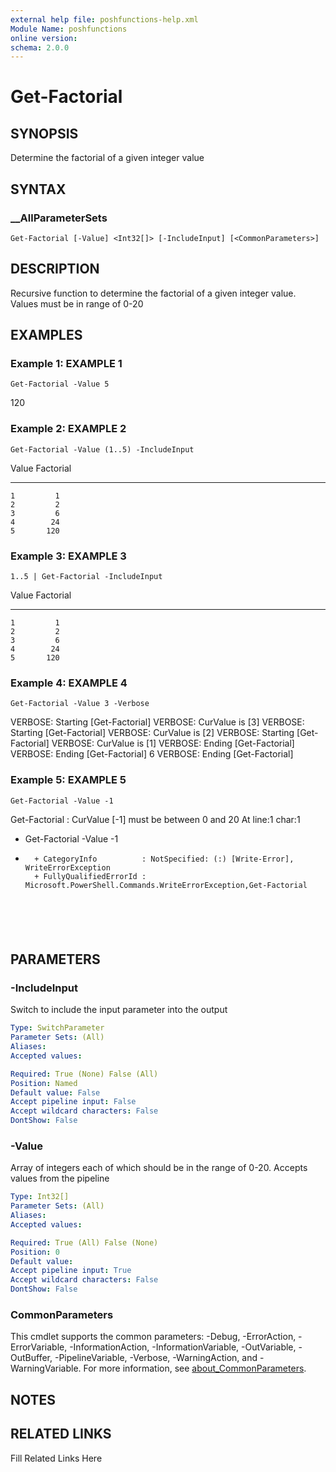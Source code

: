 ```yaml
---
external help file: poshfunctions-help.xml
Module Name: poshfunctions
online version: 
schema: 2.0.0
---
```


# Get-Factorial

## SYNOPSIS

Determine the factorial of a given integer value

## SYNTAX

### __AllParameterSets

```
Get-Factorial [-Value] <Int32[]> [-IncludeInput] [<CommonParameters>]
```

## DESCRIPTION

Recursive function to determine the factorial of a given integer value.
Values must be in range of 0-20


## EXAMPLES

### Example 1: EXAMPLE 1

```
Get-Factorial -Value 5
```

120





### Example 2: EXAMPLE 2

```
Get-Factorial -Value (1..5) -IncludeInput
```

Value Factorial
----- ---------
    1         1
    2         2
    3         6
    4        24
    5       120





### Example 3: EXAMPLE 3

```
1..5 | Get-Factorial -IncludeInput
```

Value Factorial
----- ---------
    1         1
    2         2
    3         6
    4        24
    5       120





### Example 4: EXAMPLE 4

```
Get-Factorial -Value 3 -Verbose
```

VERBOSE: Starting [Get-Factorial]
VERBOSE: CurValue is [3]
VERBOSE: Starting [Get-Factorial]
VERBOSE: CurValue is [2]
VERBOSE: Starting [Get-Factorial]
VERBOSE: CurValue is [1]
VERBOSE: Ending [Get-Factorial]
VERBOSE: Ending [Get-Factorial]
6
VERBOSE: Ending [Get-Factorial]





### Example 5: EXAMPLE 5

```
Get-Factorial -Value -1
```

Get-Factorial : CurValue [-1] must be between 0 and 20
At line:1 char:1
+ Get-Factorial -Value -1
+ ~~~~~~~~~~~~~~~~~~~~~~~
    + CategoryInfo          : NotSpecified: (:) [Write-Error], WriteErrorException
    + FullyQualifiedErrorId : Microsoft.PowerShell.Commands.WriteErrorException,Get-Factorial






## PARAMETERS

### -IncludeInput

Switch to include the input parameter into the output

```yaml
Type: SwitchParameter
Parameter Sets: (All)
Aliases: 
Accepted values: 

Required: True (None) False (All)
Position: Named
Default value: False
Accept pipeline input: False
Accept wildcard characters: False
DontShow: False
```

### -Value

Array of integers each of which should be in the range of 0-20.
Accepts values from the pipeline

```yaml
Type: Int32[]
Parameter Sets: (All)
Aliases: 
Accepted values: 

Required: True (All) False (None)
Position: 0
Default value: 
Accept pipeline input: True
Accept wildcard characters: False
DontShow: False
```


### CommonParameters

This cmdlet supports the common parameters: -Debug, -ErrorAction, -ErrorVariable, -InformationAction, -InformationVariable, -OutVariable, -OutBuffer, -PipelineVariable, -Verbose, -WarningAction, and -WarningVariable. For more information, see [about_CommonParameters](http://go.microsoft.com/fwlink/?LinkID=113216).

## NOTES



## RELATED LINKS

Fill Related Links Here

